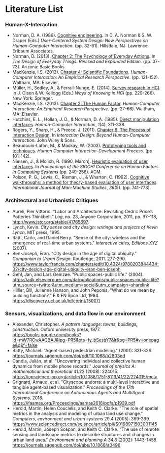 # Literature List
### Human-X-Interaction
-  Norman, D. A. (1986). [Cognitive engineering](https://www.semanticscholar.org/paper/Cognitive-Engineering-Ananthasayanam/57f176992f92ae559d9c110211d7f04c5143cb44). In D. A. Norman & S. W. Draper (Eds.) _User-Centered System Design: New Perspectives on Human-Computer Interaction_. (pp. 32-61). Hillsdale, NJ: Lawrence Erlbaum Associates.
-  Norman, D. (2013). [Chapter 2: The Psychology of Everyday Actions](https://gatech.instructure.com/courses/95274/files/folder/Required%20Readings). In _The Design of Everyday Things: Revised and Expanded Edition_. (pp. 37-73). Arizona: Basic Books.
-  MacKenzie, I.S. (2013). [Chapter 4: Scientific Foundations](https://gatech.instructure.com/courses/95274/files/folder/Required%20Readings). _Human-Computer Interaction: An Empirical Research Perspective_. (pp. 121-152). Waltham, MA: Elsevier.
-  Müller, H., Sedley, A., & Ferrall-Nunge, E. (2014). [Survey research in HCI](https://pdfs.semanticscholar.org/9fa9/7b46cb3e537ed97a47c935733821d44c9dfd.pdf#page=235). In J. Olson & W. Kellogg (Eds.) _Ways of Knowing in HCI_ (pp. 229-266). New York: Springer.
- MacKenzie, I.S. (2013). [Chapter 2: The Human Factor](https://gatech.instructure.com/courses/95274/files/folder/Required%20Readings). _Human-Computer Interaction: An Empirical Research Perspective_. (pp. 27-66). Waltham, MA: Elsevier.
- Hutchins, E. L., Hollan, J. D., & Norman, D. A. (1985). [Direct manipulation interfaces](http://citeseerx.ist.psu.edu/viewdoc/download?doi=10.1.1.122.4927&rep=rep1&type=pdf). _Human–Computer Interaction_, _1_(4), 311-338.
- Rogers, Y., Sharp, H., & Preece, J. (2011). [Chapter 6: The Process of Interaction Design](http://www.wiley.com/legacy/wileychi/interactiondesign/pdf/ID_ch6.pdf). In _Interaction Design: Beyond Human-Computer Interaction_. John Wiley & Sons.
- Beaudouin-Lafon, M., & Mackay, W. (2003). [Prototyping tools and techniques](https://www.lri.fr/~mackay/pdffiles/Prototype.chapter.pdf). _Human Computer Interaction-Development Process._ (pp. 101-142).
- Nielsen, J., & Molich, R. (1990, March). [Heuristic evaluation of user interfaces](https://pdfs.semanticscholar.org/501e/496146b04f42e3e6a49aabd29fb909083007.pdf). In _Proceedings of the SIGCHI Conference on Human Factors in Computing Systems_ (pp. 249-256). ACM.
- Polson, P. G., Lewis, C., Rieman, J., & Wharton, C. (1992). [Cognitive walkthroughs: a method for theory-based evaluation of user interfaces](http://sonify.psych.gatech.edu/~ben/references/polson_cognitive_walkthroughs_a_method_for_theory-based_evaluation_of_user_interfaces.pdf). _International Journal of Man-Machine Studies_, _36_(5). (pp. 741-773).

### Architectural and Urbanistic Critiques
- Aureli, Pier Vittorio. “Labor and Architecture: Revisiting Cedric Price’s Potteries Thinkbelt.” _Log_, no. 23, Anyone Corporation, 2011, pp. 97–118, http://www.jstor.org/stable/41765697.
- Lynch, Kevin. _City sense and city design: writings and projects of Kevin Lynch_. MIT press, 1995.
- Ratti, Carlo, and Daniel Berry. "Sense of the city: wireless and the emergence of real-time urban systems." _Interactive cities, Editions XYZ_ (2007).
- Ben-Joseph, Eran. "City design in the age of digital ubiquity." _Companion to Urban Design_. Routledge, 2011. 277-290. https://www.taylorfrancis.com/chapters/edit/10.4324/9780203844434-32/city-design-age-digital-ubiquity-eran-ben-joseph
- Gehl, Jan, and Lars Gemzøe. "Public spaces-public life." (2004). https://adk.elsevierpure.com/da/publications/public-spaces-public-life?utm_source=twitter&utm_medium=social&utm_campaign=sharelink
- Hillier, Bill, Julienne Hanson, and John Peponis. "What do we mean by building function?." E & FN Spon Ltd, 1984. https://discovery.ucl.ac.uk/id/eprint/15007/


### Sensors, visualizations, and data flow in our environment
- Alexander, Christopher. _A pattern language: towns, buildings, construction_. Oxford university press, 1977. https://books.google.com/books?id=mW7RCwAAQBAJ&lpg=PR5&ots=fy_bSesbY7&lr&pg=PR5#v=onepage&q&f=false
- Batty, Michael. "Agent-based pedestrian modeling." (2001): 321-326. https://journals.sagepub.com/doi/pdf/10.1068/b2803ed
- Candia, Julián, et al. "Uncovering individual and collective human dynamics from mobile phone records." _Journal of physics A: mathematical and theoretical_ 41.22 (2008): 224015. https://iopscience.iop.org/article/10.1088/1751-8113/41/22/224015/meta
- Grignard, Arnaud, et al. "Cityscope andorra: a multi-level interactive and tangible agent-based visualization." _Proceedings of the 17th International Conference on Autonomous Agents and MultiAgent Systems_. 2018. https://ifaamas.org/Proceedings/aamas2018/pdfs/p1939.pdf
- Herold, Martin, Helen Couclelis, and Keith C. Clarke. "The role of spatial metrics in the analysis and modeling of urban land use change." _Computers, environment and urban systems_ 29.4 (2005): 369-399. https://www.sciencedirect.com/science/article/pii/S0198971503001145
- Herold, Martin, Joseph Scepan, and Keith C. Clarke. "The use of remote sensing and landscape metrics to describe structures and changes in urban land uses." _Environment and planning A_ 34.8 (2002): 1443-1458. https://journals.sagepub.com/doi/abs/10.1068/a3496